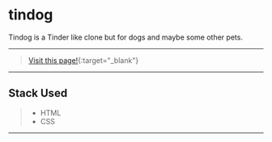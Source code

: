 # tindog

Tindog is a Tinder like clone but for dogs and maybe some other pets.

---

> [Visit this page!](https://boraxphenom.github.io/tindog/){:target="_blank"}

---

## Stack Used

> * HTML 
> * CSS

---

